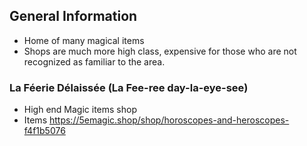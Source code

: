 ## General Information
- Home of many magical items
- Shops are much more high class, expensive for those who are not recognized as familiar to the area.

### La  Féerie Délaissée (La Fee-ree day-la-eye-see)
- High end Magic items shop
- Items
	https://5emagic.shop/shop/horoscopes-and-heroscopes-f4f1b5076

